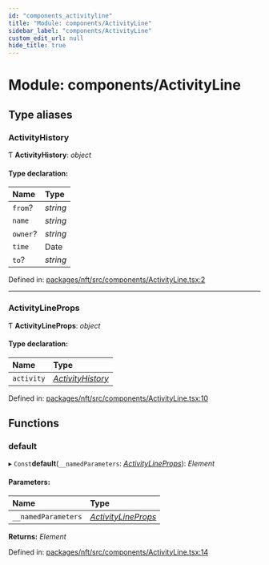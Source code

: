 ```yaml
---
id: "components_activityline"
title: "Module: components/ActivityLine"
sidebar_label: "components/ActivityLine"
custom_edit_url: null
hide_title: true
---
```


# Module: components/ActivityLine

## Type aliases

### ActivityHistory

Ƭ **ActivityHistory**: *object*

#### Type declaration:

Name | Type |
:------ | :------ |
`from`? | *string* |
`name` | *string* |
`owner`? | *string* |
`time` | Date |
`to`? | *string* |

Defined in: [packages/nft/src/components/ActivityLine.tsx:2](https://github.com/xr3ngine/xr3ngine/blob/a16a45d7e/packages/nft/src/components/ActivityLine.tsx#L2)

___

### ActivityLineProps

Ƭ **ActivityLineProps**: *object*

#### Type declaration:

Name | Type |
:------ | :------ |
`activity` | [*ActivityHistory*](components_activityline.md#activityhistory) |

Defined in: [packages/nft/src/components/ActivityLine.tsx:10](https://github.com/xr3ngine/xr3ngine/blob/a16a45d7e/packages/nft/src/components/ActivityLine.tsx#L10)

## Functions

### default

▸ `Const`**default**(`__namedParameters`: [*ActivityLineProps*](components_activityline.md#activitylineprops)): *Element*

#### Parameters:

Name | Type |
:------ | :------ |
`__namedParameters` | [*ActivityLineProps*](components_activityline.md#activitylineprops) |

**Returns:** *Element*

Defined in: [packages/nft/src/components/ActivityLine.tsx:14](https://github.com/xr3ngine/xr3ngine/blob/a16a45d7e/packages/nft/src/components/ActivityLine.tsx#L14)
